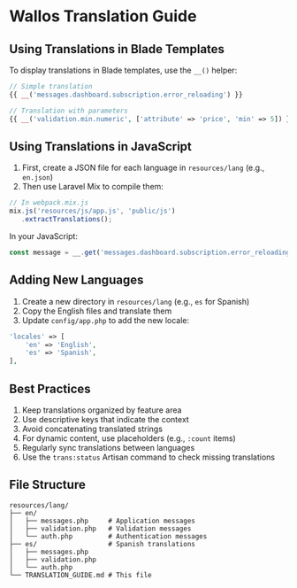 # Wallos Translation Guide

## Using Translations in Blade Templates

To display translations in Blade templates, use the `__()` helper:

```php
// Simple translation
{{ __('messages.dashboard.subscription.error_reloading') }}

// Translation with parameters 
{{ __('validation.min.numeric', ['attribute' => 'price', 'min' => 5]) }}
```

## Using Translations in JavaScript

1. First, create a JSON file for each language in `resources/lang` (e.g., `en.json`)
2. Then use Laravel Mix to compile them:

```javascript
// In webpack.mix.js
mix.js('resources/js/app.js', 'public/js')
   .extractTranslations();
```

In your JavaScript:
```javascript
const message = __.get('messages.dashboard.subscription.error_reloading');
```

## Adding New Languages

1. Create a new directory in `resources/lang` (e.g., `es` for Spanish)
2. Copy the English files and translate them
3. Update `config/app.php` to add the new locale:

```php
'locales' => [
    'en' => 'English',
    'es' => 'Spanish',
],
```

## Best Practices

1. Keep translations organized by feature area
2. Use descriptive keys that indicate the context
3. Avoid concatenating translated strings
4. For dynamic content, use placeholders (e.g., `:count` items)
5. Regularly sync translations between languages
6. Use the `trans:status` Artisan command to check missing translations

## File Structure

```
resources/lang/
├── en/
│   ├── messages.php     # Application messages
│   ├── validation.php   # Validation messages
│   └── auth.php         # Authentication messages
├── es/                  # Spanish translations
│   ├── messages.php
│   ├── validation.php
│   └── auth.php
└── TRANSLATION_GUIDE.md # This file
